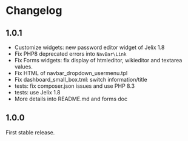 Changelog
=========

1.0.1
-----

- Customize widgets: new password editor widget of Jelix 1.8 
- Fix PHP8 deprecated errors into `NavBar\Link`
- Fix Forms widgets: fix display of htmleditor, wikieditor and textarea values.
- Fix HTML of navbar_dropdown_usermenu.tpl
- Fix dashboard_small_box.tml: switch information/title
- tests: fix composer.json issues and use PHP 8.3
- tests: use Jelix 1.8
- More details into README.md and forms doc

1.0.0
-----

First stable release.
